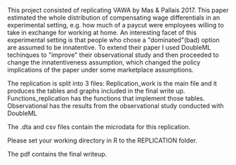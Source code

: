 This project consisted of replicating VAWA by Mas & Pallais 2017. This paper estimated the whole distribution of compensating wage differentials in an experimental setting, e.g. how much of a paycut were employees willing to take in exchange for working at home. An interesting facet of this experimental setting is that people who chose a "dominated"(bad) option are assumed to be innatentive. To extend their paper I used DoubleML techinques to "improve" their observational study and then proceeded to change the innatentiveness assumption, which changed the policy implications of the paper under some marketplace assumptions.


The replication is split into 3 files:
Replication_work is the main file and it produces the tables and graphs included in the final write up.
Functions_replication has the functions that implement those tables.
Observational has the results from the observational study conducted with DoubleML

The .dta and csv files contain the microdata for this replication.

Please set your working directory in R to the REPLICATION folder.

The pdf contains the final writeup.
